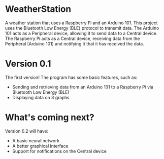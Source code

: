# WeatherStation
A weather station that uses a Raspberry Pi and an Arduino 101. This project uses the Bluetooth Low Energy (BLE) protocol to transmit data. 
The Arduino 101 acts as a Peripheral device, allowing it to send data to a Central device.
The Raspberry Pi acts as a Central device, receiving data from the Peripheral (Arduino 101) and notifying it that it has received the data. 

# Version 0.1 
The first version! The program has some basic features, such as:
* Sending and retrieving data from an Arduino 101 to a Raspberry Pi via Bluetooth Low Energy (BLE)
* Displaying data on 3 graphs

# What's coming next? 
Version 0.2 will have:
* A basic neural network
* A better graphical interface
* Support for notifications on the Central device 
